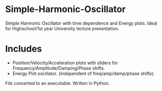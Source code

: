 # Simple-Harmonic-Oscillator
Simple Harmonic Oscillator with time dependence and Energy plots. Ideal for Highschool/1st year University lecture presentation.

# Includes
- Position/Velocity/Acceleration plots with sliders for Frequency/Amplitude/Damping/Phase shifts.
- Energy Plot oscillator. (independent of freq/amp/damp/phase shifts).

File converted to an executable. Written in Python.
